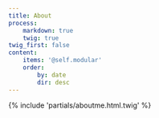```yaml
---
title: About
process:
    markdown: true
    twig: true
twig_first: false
content:
    items: '@self.modular'
    order:
        by: date
        dir: desc
---
```


{% include 'partials/aboutme.html.twig' %}